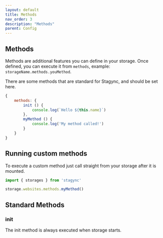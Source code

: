 ```yaml
---
layout: default
title: Methods
nav_order: 3
description: "Methods"
parent: Config
---
```


## Methods
Methods are additional features you can define in your storage. 
Once defined, you can execute it from `methods`, example: `storageName.methods.youMethod`.

There are some methods that are standard for Stagync, and should be set here.

```javascript
{
    methods: {
        init () {
            console.log(`Hello ${this.name}`)
        },
        myMethod () {
            console.log('My method called!')
        }   
    }
}
```

## Running custom methods
To execute a custom method just call straight from your storage after it is mounted.

```javascript
import { storages } from 'stagync'

storage.websites.methods.myMethod()
```

## Standard Methods
### init
The init method is always executed when storage starts.
